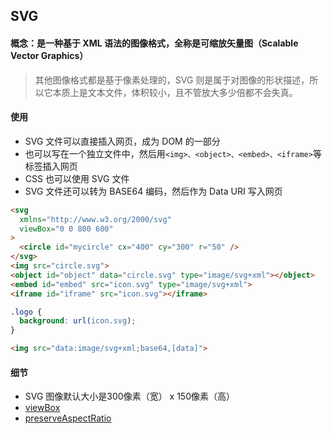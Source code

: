 ## SVG
#### 概念：是一种基于 XML 语法的图像格式，全称是可缩放矢量图（Scalable Vector Graphics）
> 其他图像格式都是基于像素处理的，SVG 则是属于对图像的形状描述，所以它本质上是文本文件，体积较小，且不管放大多少倍都不会失真。

#### 使用
- SVG 文件可以直接插入网页，成为 DOM 的一部分
- 也可以写在一个独立文件中，然后用`<img>、<object>、<embed>、<iframe>`等标签插入网页
- CSS 也可以使用 SVG 文件
- SVG 文件还可以转为 BASE64 编码，然后作为 Data URI 写入网页
```html
<svg
  xmlns="http://www.w3.org/2000/svg"
  viewBox="0 0 800 600"
>
  <circle id="mycircle" cx="400" cy="300" r="50" />
</svg>
<img src="circle.svg">
<object id="object" data="circle.svg" type="image/svg+xml"></object>
<embed id="embed" src="icon.svg" type="image/svg+xml">
<iframe id="iframe" src="icon.svg"></iframe>
```
```css
.logo {
  background: url(icon.svg);
}
```
```html
<img src="data:image/svg+xml;base64,[data]">
```

#### 细节
- SVG 图像默认大小是300像素（宽） x 150像素（高）
- [viewBox](https://developer.mozilla.org/zh-CN/docs/Web/SVG/Attribute/viewBox)
- [preserveAspectRatio](https://developer.mozilla.org/zh-CN/docs/Web/SVG/Attribute/preserveAspectRatio)